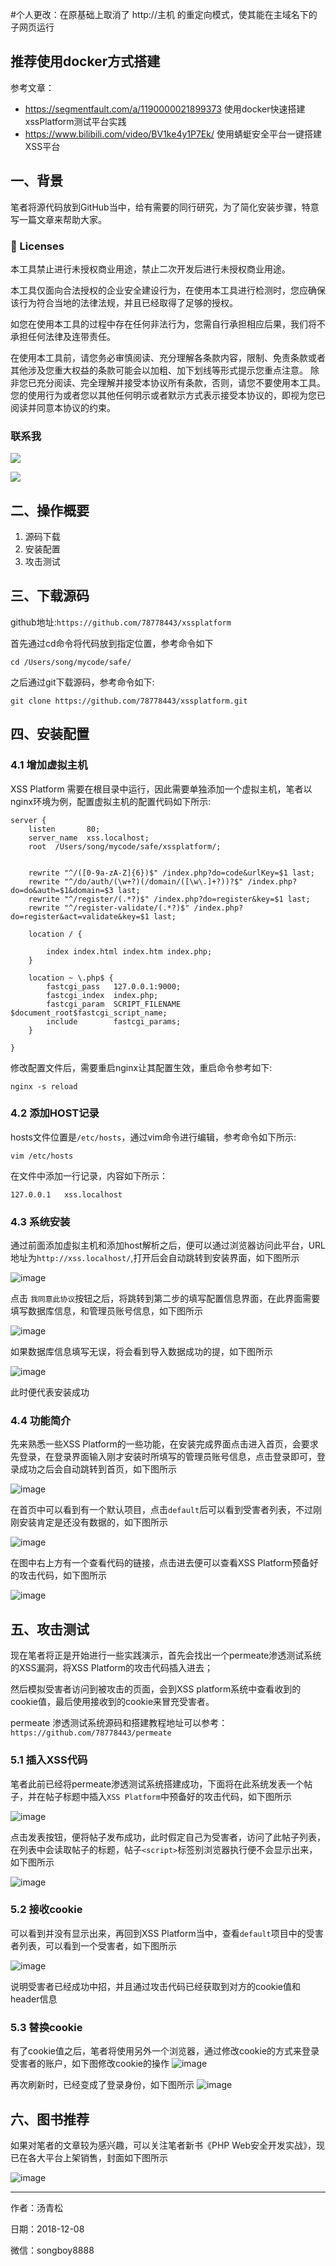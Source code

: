 #个人更改：在原基础上取消了 http://主机 的重定向模式，使其能在主域名下的子网页运行

## 推荐使用docker方式搭建



参考文章：
- https://segmentfault.com/a/1190000021899373          使用docker快速搭建xssPlatform测试平台实践
- https://www.bilibili.com/video/BV1ke4y1P7Ek/         使用蜻蜓安全平台一键搭建XSS平台
## 一、背景

笔者将源代码放到GitHub当中，给有需要的同行研究，为了简化安装步骤，特意写一篇文章来帮助大家。

### 📑 Licenses
本工具禁止进行未授权商业用途，禁止二次开发后进行未授权商业用途。

本工具仅面向合法授权的企业安全建设行为，在使用本工具进行检测时，您应确保该行为符合当地的法律法规，并且已经取得了足够的授权。

如您在使用本工具的过程中存在任何非法行为，您需自行承担相应后果，我们将不承担任何法律及连带责任。

在使用本工具前，请您务必审慎阅读、充分理解各条款内容，限制、免责条款或者其他涉及您重大权益的条款可能会以加粗、加下划线等形式提示您重点注意。 除非您已充分阅读、完全理解并接受本协议所有条款，否则，请您不要使用本工具。您的使用行为或者您以其他任何明示或者默示方式表示接受本协议的，即视为您已阅读并同意本协议的约束。  

### 联系我

![](http://oss.songboy.site/blog/20211212225324.png)

![](http://oss.songboy.site/blog/be07f380d5b834650bc3bf1e7ab055d.jpg)


## 二、操作概要
1. 源码下载
2. 安装配置
3. 攻击测试


## 三、下载源码

github地址:`https://github.com/78778443/xssplatform`

首先通过cd命令将代码放到指定位置，参考命令如下


```
cd /Users/song/mycode/safe/
```
之后通过git下载源码，参考命令如下:

```
git clone https://github.com/78778443/xssplatform.git
```


## 四、安装配置


### 4.1 增加虚拟主机

XSS Platform 需要在根目录中运行，因此需要单独添加一个虚拟主机，笔者以nginx环境为例，配置虚拟主机的配置代码如下所示:

```
server {
    listen       80;
    server_name  xss.localhost;
    root  /Users/song/mycode/safe/xssplatform/;


    rewrite "^/([0-9a-zA-Z]{6})$" /index.php?do=code&urlKey=$1 last;
    rewrite "^/do/auth/(\w+?)(/domain/([\w\.]+?))?$" /index.php?do=do&auth=$1&domain=$3 last;
    rewrite "^/register/(.*?)$" /index.php?do=register&key=$1 last;
    rewrite "^/register-validate/(.*?)$" /index.php?do=register&act=validate&key=$1 last;

    location / {

        index index.html index.htm index.php;
    }

    location ~ \.php$ {
        fastcgi_pass   127.0.0.1:9000;
        fastcgi_index  index.php;
        fastcgi_param  SCRIPT_FILENAME  $document_root$fastcgi_script_name;
        include        fastcgi_params;
    }

}
```

修改配置文件后，需要重启nginx让其配置生效，重启命令参考如下:

```
nginx -s reload
```

### 4.2 添加HOST记录

hosts文件位置是`/etc/hosts`，通过vim命令进行编辑，参考命令如下所示:
```
vim /etc/hosts
```
在文件中添加一行记录，内容如下所示：
```
127.0.0.1	xss.localhost
```

### 4.3 系统安装

通过前面添加虚拟主机和添加host解析之后，便可以通过浏览器访问此平台，URL地址为`http://xss.localhost/`,打开后会自动跳转到安装界面，如下图所示

![image](http://tuchuang.songboy.site/xssplatform/1.png)


点击 `我同意此协议`按钮之后，将跳转到第二步的填写配置信息界面，在此界面需要填写数据库信息，和管理员账号信息，如下图所示

![image](http://tuchuang.songboy.site/xssplatform/2.png)

如果数据库信息填写无误，将会看到导入数据成功的提，如下图所示

![image](http://tuchuang.songboy.site/xssplatform/3.png)

此时便代表安装成功



### 4.4 功能简介
先来熟悉一些XSS Platform的一些功能，在安装完成界面点击进入首页，会要求先登录，在登录界面输入刚才安装时所填写的管理员账号信息，点击登录即可，登录成功之后会自动跳转到首页，如下图所示

![image](http://tuchuang.songboy.site/xssplatform/4.png)

在首页中可以看到有一个默认项目，点击`default`后可以看到受害者列表，不过刚刚安装肯定是还没有数据的，如下图所示

![image](http://tuchuang.songboy.site/xssplatform/5.png)

在图中右上方有一个查看代码的链接，点击进去便可以查看XSS Platform预备好的攻击代码，如下图所示

![image](http://tuchuang.songboy.site/xssplatform/6.png)

## 五、攻击测试

现在笔者将正是开始进行一些实践演示，首先会找出一个permeate渗透测试系统的XSS漏洞，将XSS Platform的攻击代码插入进去；

然后模拟受害者访问到被攻击的页面，会到XSS platform系统中查看收到的cookie值，最后使用接收到的cookie来冒充受害者。

permeate 渗透测试系统源码和搭建教程地址可以参考：`https://github.com/78778443/permeate`




### 5.1 插入XSS代码

笔者此前已经将permeate渗透测试系统搭建成功，下面将在此系统发表一个帖子，并在帖子标题中插入`XSS Platform`中预备好的攻击代码，如下图所示

![image](http://tuchuang.songboy.site/xssplatform/7.png)

点击发表按钮，便将帖子发布成功，此时假定自己为受害者，访问了此帖子列表，在列表中会读取帖子的标题，帖子`<script>`标签别浏览器执行便不会显示出来，如下图所示

![image](http://tuchuang.songboy.site/xssplatform/8.png)


### 5.2 接收cookie

可以看到并没有显示出来，再回到XSS Platform当中，查看`default`项目中的受害者列表，可以看到一个受害者，如下图所示

![image](http://tuchuang.songboy.site/xssplatform/9.png)

说明受害者已经成功中招，并且通过攻击代码已经获取到对方的cookie值和header信息

### 5.3 替换cookie

有了cookie值之后，笔者将使用另外一个浏览器，通过修改cookie的方式来登录受害者的账户，如下图修改cookie的操作
![image](http://tuchuang.songboy.site/xssplatform/10.png)

再次刷新时，已经变成了登录身份，如下图所示
![image](http://tuchuang.songboy.site/xssplatform/11.png)


## 六、图书推荐

如果对笔者的文章较为感兴趣，可以关注笔者新书《PHP Web安全开发实战》，现已在各大平台上架销售，封面如下图所示

![image](http://tuchuang.songboy.site/xss2/19.png?1)

--------------
作者：汤青松

日期：2018-12-08

微信：songboy8888
